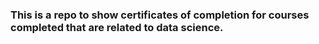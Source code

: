 ### This is a repo to show certificates of completion for courses completed that are related to data science.